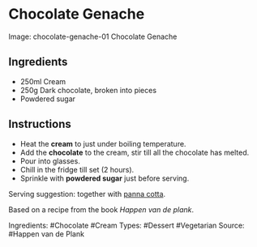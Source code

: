 # Chocolate Genache

Image: chocolate-genache-01 Chocolate Genache

## Ingredients

* 250ml Cream
* 250g Dark chocolate, broken into pieces
* Powdered sugar

## Instructions

* Heat the **cream** to just under boiling temperature.
* Add the **chocolate** to the cream, stir till all the chocolate has melted.
* Pour into glasses.
* Chill in the fridge till set (2 hours).
* Sprinkle with **powdered sugar** just before serving.

Serving suggestion: together with
[panna cotta](2015-12-31_8-vanilla-panna-cotta.html).

Based on a recipe from the book *Happen van de plank*.

Ingredients: #Chocolate #Cream
Types: #Dessert #Vegetarian
Source: #Happen van de Plank
